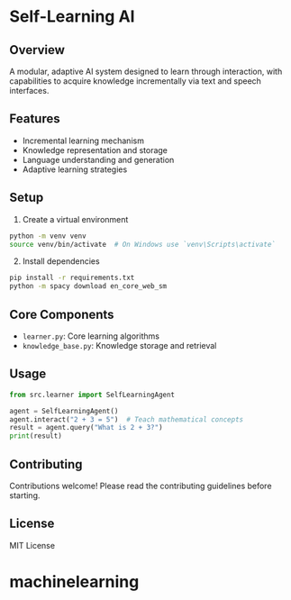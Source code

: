 # Self-Learning AI

## Overview
A modular, adaptive AI system designed to learn through interaction, with capabilities to acquire knowledge incrementally via text and speech interfaces.

## Features
- Incremental learning mechanism
- Knowledge representation and storage
- Language understanding and generation
- Adaptive learning strategies

## Setup
1. Create a virtual environment
```bash
python -m venv venv
source venv/bin/activate  # On Windows use `venv\Scripts\activate`
```

2. Install dependencies
```bash
pip install -r requirements.txt
python -m spacy download en_core_web_sm
```

## Core Components
- `learner.py`: Core learning algorithms
- `knowledge_base.py`: Knowledge storage and retrieval

## Usage
```python
from src.learner import SelfLearningAgent

agent = SelfLearningAgent()
agent.interact("2 + 3 = 5")  # Teach mathematical concepts
result = agent.query("What is 2 + 3?")
print(result)
```

## Contributing
Contributions welcome! Please read the contributing guidelines before starting.

## License
MIT License
# machinelearning
